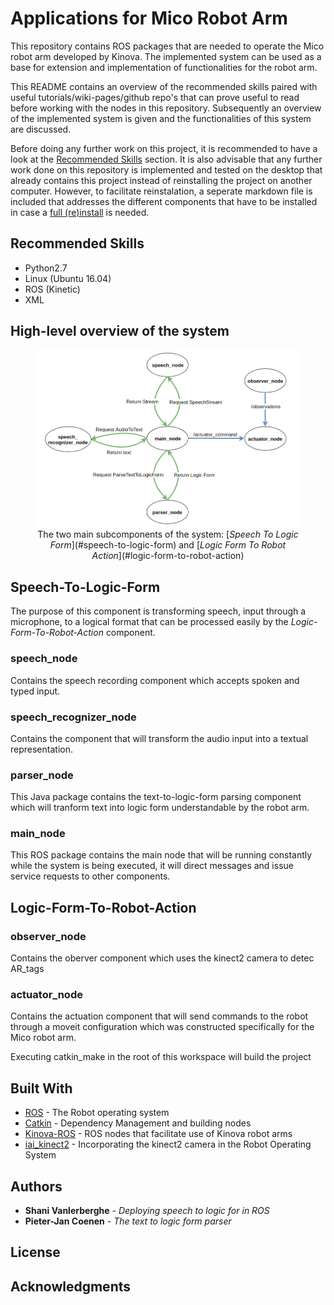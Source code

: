 # Applications for Mico Robot Arm

This repository contains ROS packages that are needed to operate the Mico robot arm developed by Kinova.  The implemented system can be used as a base for extension and implementation of functionalities for the robot arm.

This README contains an overview of the recommended skills paired with useful tutorials/wiki-pages/github repo's that can prove useful to read before working with the nodes in this repository. Subsequently an overview of the implemented system is given and the functionalities of this system are discussed. 

Before doing any further work on this project, it is recommended to have a look at the [Recommended Skills](#recommended-skills) section. It is also advisable that any further work done on this repository is implemented and tested on the desktop that already contains this project instead of reinstalling the project on another computer. However, to facilitate reinstalation, a seperate markdown file is included that addresses the different components that have to be installed in case a [full (re)install](INSTALL.md) is needed.

## Recommended Skills
* Python2.7
* Linux (Ubuntu 16.04)
* ROS (Kinetic)
* XML

## High-level overview of the system
<figure align="center">
	<img src="images/Overview_ROS.png?raw=true" alt="Overview ROS"/>
	<figcaption>The two main subcomponents of the system: [<i>Speech To Logic Form</i>](#speech-to-logic-form) and [<i>Logic Form To Robot Action</i>](#logic-form-to-robot-action)</figcaption>
</figure>


## Speech-To-Logic-Form
The purpose of this component is transforming speech, input through a microphone, to a logical format that can be processed easily by the <i>Logic-Form-To-Robot-Action</i> component.

### speech_node

Contains the speech recording component which accepts spoken and typed input.

### speech_recognizer_node

Contains the component that will transform the audio input into a textual representation.

### parser_node
 
This Java package contains the text-to-logic-form parsing component which will tranform text into logic form understandable by the robot arm.

### main_node

This ROS package contains the main node that will be running constantly while the system is being executed, it will direct messages and issue service requests to other components.

## Logic-Form-To-Robot-Action

### observer_node

Contains the oberver component which uses the kinect2 camera to detec AR_tags

### actuator_node

Contains the actuation component that will send commands to the robot through a moveit configuration which was constructed specifically for the Mico robot arm.

Executing catkin_make in the root of this workspace will build the project


## Built With

* [ROS](http://www.ros.org/) - The Robot operating system
* [Catkin](https://www.wiki.ros.org/catkin) - Dependency Management and building nodes
* [Kinova-ROS](https://github.com/Kinovarobotics/kinova-ros) - ROS nodes that facilitate use of Kinova robot arms
* [iai_kinect2](https://github.com/code-iai/iai_kinect2) - Incorporating the kinect2 camera in the Robot Operating System

## Authors

* **Shani Vanlerberghe** - *Deploying speech to logic for in ROS*
* **Pieter-Jan Coenen** - *The text to logic form parser*

## License

## Acknowledgments

